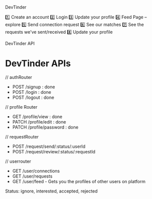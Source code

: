 DevTinder

1️⃣ Create an account
2️⃣ Login
3️⃣ Update your profile
4️⃣ Feed Page – explore
5️⃣ Send connection request
6️⃣ See our matches
7️⃣ See the requests we've sent/received
8️⃣ Update your profile

DevTinder API

# DevTinder APIs

// authRouter

- POST /signup : done
- POST /login : done
- POST /logout : done

// profile Router

- GET /profile/view : done
- PATCH /profile/edit : done
- PATCH /profile/password : done

// requestRouter

- POST /request/send/:status/:userId
- POST /request/review/:status/:requestId

// userrouter

- GET /user/connections
- GET /user/requests
- GET /user/feed - Gets you the profiles of other users on platform

Status: ignore, interested, accepted, rejected
